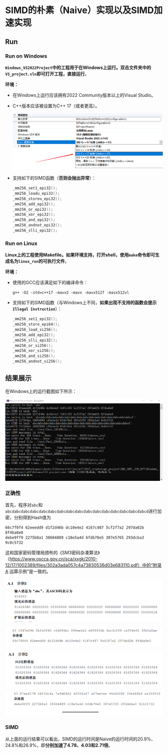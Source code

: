 # SIMD的朴素（Naive）实现以及SIMD加速实现

## Run

### Run on Windows

**`Windows_VS2022Project`中的工程用于在Windows上运行。双击文件夹中的`VS_project.sln`即可打开工程，直接运行**。

**环境：**

- 在Windows上运行应该拥有2022 Community版本以上的Visual Studio。

- C++版本应该被设置为C++ 17（或者更高）。

  ![image-20220726214831340](images/image-20220726214831340.png)

- 支持如下的SIMD函数（**否则会抛出异常**）：

  ```C++
  _mm256_set1_epi32();
  _mm256_loadu_epi32();
  _mm256_storeu_epi32();
  _mm256_add_epi32();
  _mm256_or_epi32();
  _mm256_xor_epi32();
  _mm256_and_epi32();
  _mm256_andnot_epi32();
  _mm256_slli_epi32();
  ```

### Run on Linux

**Linux上的工程使用Makefile。如果环境支持，打开shell，使用`make`命令即可生成名为`linux_run`的可执行文件**。

**环境：**

- 使用的GCC应该满足如下的编译命令：

  ```
  g++ -O2 -std=c++17 -mavx2 -mavx -mavx512f -mavx512vl
  ```

- 支持如下的SIMD函数（与Windows上不同，**如果出现不支持的函数会提示`Illegal Instruction`**）：

  ```c++
  _mm256_set1_epi32();
  _mm256_store_epi64();
  _mm256_load_si256();
  _mm256_add_epi32();
  _mm256_slli_epi32();
  _mm256_or_si256();
  _mm256_xor_si256();
  _mm256_and_si256();
  _mm256_andnot_si256();
  ```



## 结果展示

在Windows上的运行截图如下所示：

![image-20220726215632004](images/image-20220726215632004.png)

### 正确性

首先，程序对`abc`和`abcdabcdabcdabcdabcdabcdabcdabcdabcdabcdabcdabcdabcdabcdabcdabcd`进行加密，分别得到Hash值为

```
66c7f0f4 62eeedd9 d1f2d46b dc10e4e2 4167c487 5cf2f7a2 297da02b 8f4ba8e0
debe9ff9 2275b8a1 38604889 c18e5a4d 6fdb70e5 387e5765 293dcba3 9c0c5732
```

这和国家密码管理局颁布的《SM3密码杂凑算法》（https://www.oscca.gov.cn/sca/xxgk/2010-12/17/1002389/files/302a3ada057c4a73830536d03e683110.pdf）中的“附录A 运算示例”是一致的。

![image-20220726215904268](images/image-20220726215904268.png)

![image-20220726215918140](images/image-20220726215918140.png)

![image-20220726215931961](images/image-20220726215931961.png)

![image-20220726215943421](images/image-20220726215943421.png)

### SIMD

从上面的运行结果可以看出，SIMD的运行时间是Naive的运行时间的20.9%、24.8%和26.9%，即**分别加速了4.78、4.03和2.71倍**。